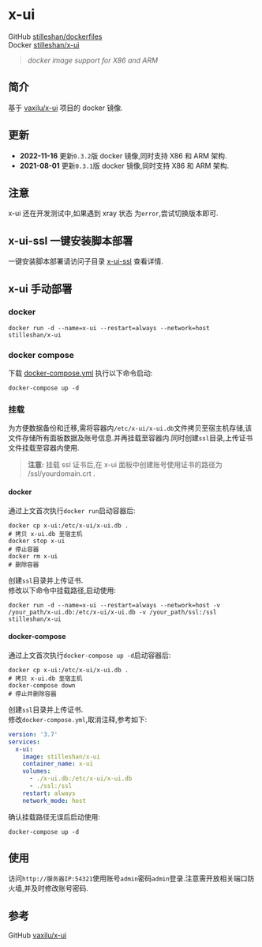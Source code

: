 # x-ui

GitHub [stilleshan/dockerfiles](https://github.com/stilleshan/dockerfiles)  
Docker [stilleshan/x-ui](https://hub.docker.com/r/stilleshan/x-ui)
> *docker image support for X86 and ARM*

## 简介
基于 [vaxilu/x-ui](https://github.com/vaxilu/x-ui) 项目的 docker 镜像.

## 更新
- **2022-11-16** 更新`0.3.2`版 docker 镜像,同时支持 X86 和 ARM 架构.
- **2021-08-01** 更新`0.3.1`版 docker 镜像,同时支持 X86 和 ARM 架构.

## 注意
x-ui 还在开发测试中,如果遇到 xray 状态 为`error`,尝试切换版本即可.

## x-ui-ssl 一键安装脚本部署
一键安装脚本部署请访问子目录 [x-ui-ssl](./x-ui-ssl) 查看详情.

## x-ui 手动部署
### docker
```shell
docker run -d --name=x-ui --restart=always --network=host stilleshan/x-ui
```

### docker compose
下载 [docker-compose.yml](https://raw.githubusercontent.com/stilleshan/dockerfiles/main/x-ui/docker-compose.yml) 执行以下命令启动:
```shell
docker-compose up -d
```

### 挂载
为方便数据备份和迁移,需将容器内`/etc/x-ui/x-ui.db`文件拷贝至宿主机存储,该文件存储所有面板数据及账号信息.并再挂载至容器内.同时创建`ssl`目录,上传证书文件挂载至容器内使用.
> **注意:** 挂载 ssl 证书后,在 x-ui 面板中创建账号使用证书的路径为 /ssl/yourdomain.crt .
#### docker
通过上文首次执行`docker run`启动容器后:
```shell
docker cp x-ui:/etc/x-ui/x-ui.db .
# 拷贝 x-ui.db 至宿主机
docker stop x-ui
# 停止容器
docker rm x-ui
# 删除容器
```
创建`ssl`目录并上传证书.  
修改以下命令中挂载路径,启动使用:
```shell
docker run -d --name=x-ui --restart=always --network=host -v /your_path/x-ui.db:/etc/x-ui/x-ui.db -v /your_path/ssl:/ssl stilleshan/x-ui
```

#### docker-compose
通过上文首次执行`docker-compose up -d`启动容器后:
```shell
docker cp x-ui:/etc/x-ui/x-ui.db .
# 拷贝 x-ui.db 至宿主机
docker-compose down
# 停止并删除容器
```
创建`ssl`目录并上传证书.  
修改`docker-compose.yml`,取消注释,参考如下:
```yml
version: '3.7'
services:
  x-ui:
    image: stilleshan/x-ui
    container_name: x-ui
    volumes:
      - ./x-ui.db:/etc/x-ui/x-ui.db
      - ./ssl:/ssl
    restart: always
    network_mode: host
```

确认挂载路径无误后启动使用:
```shell
docker-compose up -d
```

## 使用
访问`http://服务器IP:54321`使用账号`admin`密码`admin`登录.注意需开放相关端口防火墙,并及时修改账号密码.

## 参考
GitHub [vaxilu/x-ui](https://github.com/vaxilu/x-ui)

